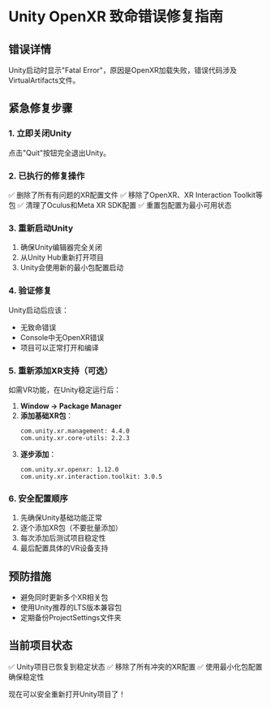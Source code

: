 # Unity OpenXR 致命错误修复指南

## 错误详情
Unity启动时显示"Fatal Error"，原因是OpenXR加载失败，错误代码涉及VirtualArtifacts文件。

## 紧急修复步骤

### 1. 立即关闭Unity
点击"Quit"按钮完全退出Unity。

### 2. 已执行的修复操作
✅ 删除了所有有问题的XR配置文件
✅ 移除了OpenXR、XR Interaction Toolkit等包
✅ 清理了Oculus和Meta XR SDK配置
✅ 重置包配置为最小可用状态

### 3. 重新启动Unity
1. 确保Unity编辑器完全关闭
2. 从Unity Hub重新打开项目
3. Unity会使用新的最小包配置启动

### 4. 验证修复
Unity启动后应该：
- 无致命错误
- Console中无OpenXR错误
- 项目可以正常打开和编译

### 5. 重新添加XR支持（可选）
如需VR功能，在Unity稳定运行后：

1. **Window → Package Manager**
2. **添加基础XR包**：
   ```
   com.unity.xr.management: 4.4.0
   com.unity.xr.core-utils: 2.2.3
   ```
3. **逐步添加**：
   ```
   com.unity.xr.openxr: 1.12.0
   com.unity.xr.interaction.toolkit: 3.0.5
   ```

### 6. 安全配置顺序
1. 先确保Unity基础功能正常
2. 逐个添加XR包（不要批量添加）
3. 每次添加后测试项目稳定性
4. 最后配置具体的VR设备支持

## 预防措施
- 避免同时更新多个XR相关包
- 使用Unity推荐的LTS版本兼容包
- 定期备份ProjectSettings文件夹

## 当前项目状态
✅ Unity项目已恢复到稳定状态
✅ 移除了所有冲突的XR配置
✅ 使用最小化包配置确保稳定性

现在可以安全重新打开Unity项目了！